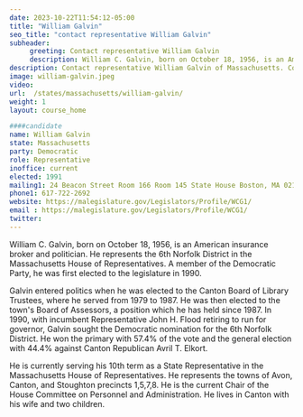 ```yaml
---
date: 2023-10-22T11:54:12-05:00
title: "William Galvin"
seo_title: "contact representative William Galvin"
subheader:
     greeting: Contact representative William Galvin
     description: William C. Galvin, born on October 18, 1956, is an American insurance broker and politician. He represents the 6th Norfolk District in the Massachusetts House of Representatives. A member of the Democratic Party, he was first elected to the legislature in 1990.
description: Contact representative William Galvin of Massachusetts. Contact information for William Galvin includes email address, phone number, and mailing address.
image: william-galvin.jpeg
video:
url:  /states/massachusetts/william-galvin/
weight: 1
layout: course_home

####candidate
name: William Galvin
state: Massachusetts
party: Democratic
role: Representative
inoffice: current
elected: 1991
mailing1: 24 Beacon Street Room 166 Room 145 State House Boston, MA 02133
phone1: 617-722-2692
website: https://malegislature.gov/Legislators/Profile/WCG1/
email : https://malegislature.gov/Legislators/Profile/WCG1/
twitter:
---
```


William C. Galvin, born on October 18, 1956, is an American insurance broker and politician. He represents the 6th Norfolk District in the Massachusetts House of Representatives. A member of the Democratic Party, he was first elected to the legislature in 1990.

Galvin entered politics when he was elected to the Canton Board of Library Trustees, where he served from 1979 to 1987. He was then elected to the town's Board of Assessors, a position which he has held since 1987. In 1990, with incumbent Representative John H. Flood retiring to run for governor, Galvin sought the Democratic nomination for the 6th Norfolk District. He won the primary with 57.4% of the vote and the general election with 44.4% against Canton Republican Avril T. Elkort.

He is currently serving his 10th term as a State Representative in the Massachusetts House of Representatives. He represents the towns of Avon, Canton, and Stoughton precincts 1,5,7,8. He is the current Chair of the House Committee on Personnel and Administration. He lives in Canton with his wife and two children.
